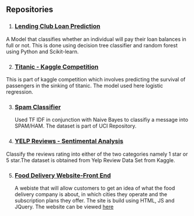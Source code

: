 
## Repositories


1. ### [Lending Club Loan Prediction](https://github.com/roheetnarayanan/LendingClub-Loan-Prediction)
 A Model that classifies whether an individual will pay their loan balances in full or not. This is done using decision tree classifier and random forest using Python and Scikit-learn.


2. ### [Titanic - Kaggle Competition](https://github.com/roheetnarayanan/Titanic)
 This is part of kaggle competition which involves predicting the survival of passengers in the sinking of titanic. The model used here logistic regression. 


3. ### [Spam Classifier](https://github.com/roheetnarayanan/Spam)
   Used TF IDF in conjunction with Naive Bayes to classifiy a message into SPAM/HAM. The dataset is part of UCI Repository.

4. ### [YELP Reviews - Sentimental Analysis](https://github.com/roheetnarayanan/Sentimental-Analysis-for-Yelp-Review)
Classify the reviews rating into either of the two categories namely 1 star or 5 star.The dataset is obtained from Yelp Review Data Set from Kaggle.

5. ### [Food Delivery Website-Front End](https://roheetnarayanan.in/Food-Website/)
   A webiste that will allow customers to get an idea of what the food delivery company is about, in which cities they operate and the subscription plans they offer. The site is build using HTML, JS and JQuery. 
   The website can be viewed [here](https://roheetnarayanan.in/Food-Website/)
